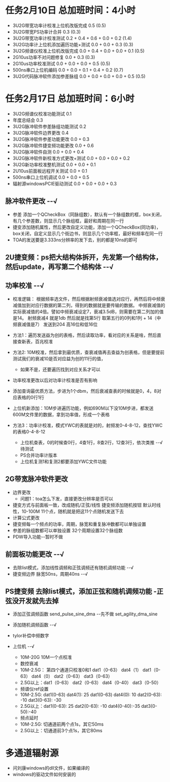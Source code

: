 # 任务2月10日  总加班时间：4小时
* 3U2G带宽功率计校准上位机改版完成       0.5                           (0.5)
* 3U2G带宽PS功率计合并                0.3                           (0.3)
* 3U2G带宽功率计校准测试               0.2 + 0.4 + 0.6 + 0.0 + 0.2   (1.4)
* 3U2G功率计上位机添加遍历功能+测试      0.0 + 0.0 + 0.3               (0.3)
* 3U2G频谱仪校准上位机改版完成          0.0 + 0.4 + 0.0 + 0.0 + 0.1   (0.5)
* 2G10us功率不对问题修复               0.0 + 0.3                     (0.3)
* 2G10us功率校准测试                  0.0 + 0.0 + 0.0 + 0.5         (0.5)
* 500ns串口上位机编码                 0.0 + 0.0 + 0.1 + 0.4 + 0.2   (0.7)
* 3U2G代码脉冲软件添加参差脉组          0.0 + 0.0 + 0.0 + 0.0 + 0.5    (0.5)

# 任务2月17日 总加班时间：6小时
* 3U2G频谱仪校准功能测试              0.1
* 年度总结会                        0.3
* 3U2G脉冲软件参差脉组功能测试         0.2
* 3U2G脉冲软件边界更改               0.4
* 3U2G脉冲软件参差功能更改            0.0 + 0.3 
* 3U2G脉冲软件捷变频功能更改          0.0 + 0.6
* 3U2G脉冲软件自测                  0.0 + 0.0 + 0.4
* 3U2G脉冲软件新校准方式更改+测试     0.0 + 0.0 + 0.0 + 0.2
* 3U2G新功率校准整机测试             0.0 + 0.0 + 0.1
* 2U10us前面板远程开关测试           0.0 + 0.1
* 500ns串口上位机调试               0.0 + 0.0 + 0.5
* 辐射源windowsPCIE驱动测试         0.0 + 0.0 + 0.0 + 0.3



## 脉冲软件更改   --√
* 参差 添加一个QCheckBox（同脉组数），默认有一个脉组数的框，box关闭，有几个参差数，则显示几个脉组框，最好和周期在同一行
* 捷变添加随机属性，然后更改自定义功能，添加一个QCheckBox(同功率)，box关闭，自定义显示几个街边书，则显示几个功率框，最好和频率在同一行
* TOA的发送要是3.333ns分辨率的发下去，别的都是10ns的即可


## 2U捷变频：ps把大结构体拆开，先发第一个结构体，然后update，再写第二个结构体  --√

## 功率校准  --√
* 校准逻辑：
  根据频率选文件，然后根据射频衰减值选对应行，再然后将中频衰减值加到对应行数据的第二列，得到的数据就是要传输的数据。
  中频衰减值的实际衰减值的4倍。譬如中频衰减设定7，衰减3.5dB，则需要在第二列加的值是14。
  射频衰减4 就是1db 然后就是找第5行  取第五行的0列和1列 + 14（中频衰减值是7） 发送到204 高16位和低16位

* 方法1：遍历发送益为创的表格，然后读取功率，看对应的关系是啥，然后直接查新表，百兆校准
* 方法2: 10M校准，然后拿到最优质，查衰减值再去查益为创表格，但是要提前测试我们的衰减10是否对应益为创的11行的值，
  * 如果不是，还要遍历找到对应关系才可以
* 功率校准更改以后对功率计校准是否有影响
* 添加查询最优质方法，步进为1个dbm，然后衰减查表的时候就是0，4，8对应表格的0行1行
* 上位机新添加：10M步进遍历功能，例如690M以下没10M步进，都发送600M文件里的数据，拿到功率值，形成一个表格

* 方法3：功率计校准，模式YWC的表就是对的，射频发0-4-8-12，查找YWC的表格0-4-8-12
  * 上位机查表，0的时候查0行，4查1行，8查2行，12查3行，依次类推  --√ 待测试
  * PS合并功率计版本
  * 上位机复测1和复测2都要添加YWC文件功能

## 2G带宽脉冲软件更改
* 边界更改
  * 问题1：toa怎么下发，直接更改分辨率是否可以
* 捷变方式与前面板一致，改成随机/正弦/线性 捷变频添加随机按钮 默认时线性，10-100M 11个点，随机就是把这11个点随机发送下去
* 计算公式更改
* 捷变频每一个频点的功率，周期，脉宽和重复脉冲数都可以单独设置
* 参差的脉组数都可以单独设置 32个周期设置32个脉组数
* PDW导入功能--暂时不做

## 前面板功能更改  --√
* 去除list模式，添加线性调频和正弦调频还有随机调频功能  --√
* 捷变频边界  脉宽50ns，周期40ns  --√

## PS捷变频 去除list模式，添加正弦和随机调频功能  -正弦没开发就先去掉
* 添加正弦调频函数  send_pulse_sine_dma  --先不做  set_agility_dma_sine
* 添加随机调频函数  --√
* tylor补偿中频数字

* 上位机  --√
  * 10M-20G  10M一个点校准 
  * 数控衰减
  * 10M-2.5G： 第四个通道只校准0和1  dat1（0-63） dat4（1）  dat1（0-63） dat4（0） dat2（0-63） dat3（0-63）
  * 2.5G以上：dat1（0-63） dat2（0-63） dat4（0-40） dat3（0-50）
  * 频谱仪ref设置
  * 10M-2.5G: dat1(0-63) dat4(1): 25    dat1(0-63) dat4(0): 10  dat2(0-63): -10  dat3(0-63): -30
  * 2.5G以上：dat1(0-63): 25  dat2(0-63): -10  dat4(0-40):-35 dat3(0-50):-40
  * 频点延时
  * 10M-2.5G: 切通道前两个点1s，其它50ms
  * 2.5G以上：切通道前3个点1s，其它80ms

# 多通道辐射源
* 问刘康windows的dll文件，如果编译的
* windows的驱动文件如何安装的


